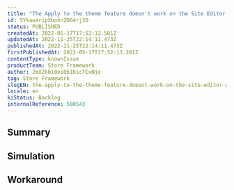 ```yaml
---
title: "The Apply to the theme feature doesn't work on the Site Editor with custom pages"
id: 5YkawaripXbohnZD04rj3O
status: PUBLISHED
createdAt: 2022-05-17T17:52:12.501Z
updatedAt: 2022-11-25T22:14:11.473Z
publishedAt: 2022-11-25T22:14:11.473Z
firstPublishedAt: 2022-05-17T17:52:13.201Z
contentType: knownIssue
productTeam: Store Framework
author: 2mXZkbi0oi061KicTExNjo
tag: Store Framework
slugEN: the-apply-to-the-theme-feature-doesnt-work-on-the-site-editor-with-custom-pages
locale: en
kiStatus: Backlog
internalReference: 580543
---
```


## Summary



## Simulation



## Workaround



